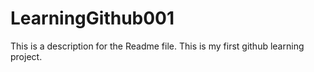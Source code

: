 # LearningGithub001
This is a description for the Readme file.
This is my first github learning project.